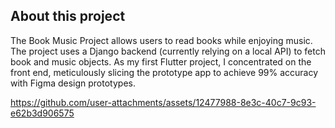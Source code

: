 ## About this project

The Book Music Project allows users to read books while enjoying music. The project uses a Django backend (currently relying on a local API) to fetch book and music objects. As my first Flutter project, I concentrated on the front end, meticulously slicing the prototype app to achieve 99% accuracy with Figma design prototypes.

https://github.com/user-attachments/assets/12477988-8e3c-40c7-9c93-e62b3d906575
